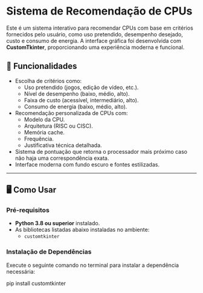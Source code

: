 # Sistema de Recomendação de CPUs

Este é um sistema interativo para recomendar CPUs com base em critérios fornecidos pelo usuário, como uso pretendido, desempenho desejado, custo e consumo de energia. A interface gráfica foi desenvolvida com **CustomTkinter**, proporcionando uma experiência moderna e funcional.

## 🚀 Funcionalidades

- Escolha de critérios como:
  - Uso pretendido (jogos, edição de vídeo, etc.).
  - Nível de desempenho (baixo, médio, alto).
  - Faixa de custo (acessível, intermediário, alto).
  - Consumo de energia (baixo, médio, alto).
- Recomendação personalizada de CPUs com:
  - Modelo da CPU.
  - Arquitetura (RISC ou CISC).
  - Memória cache.
  - Frequência.
  - Justificativa técnica detalhada.
- Sistema de pontuação que retorna o processador mais próximo caso não haja uma correspondência exata.
- Interface moderna com fundo escuro e fontes estilizadas.

---

## 🖥️ Como Usar

### Pré-requisitos

- **Python 3.8 ou superior** instalado.
- As bibliotecas listadas abaixo instaladas no ambiente:
  - `customtkinter`

### Instalação de Dependências

Execute o seguinte comando no terminal para instalar a dependência necessária:

pip install customtkinter
